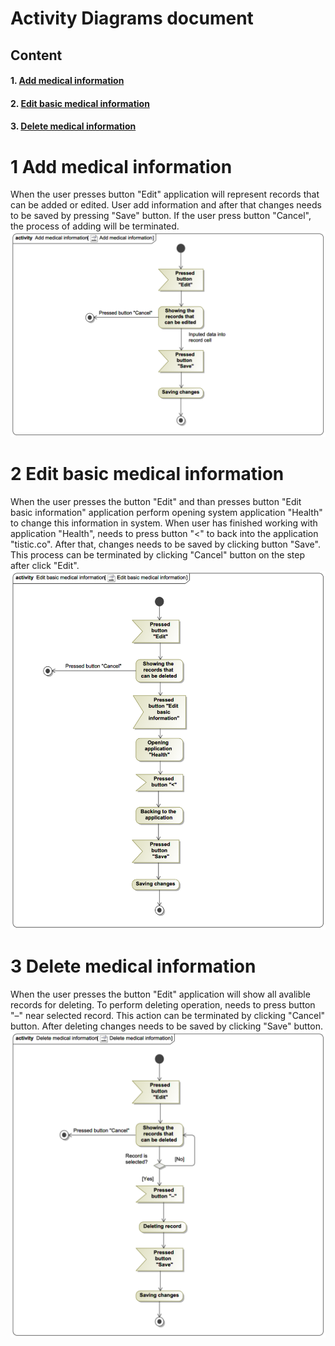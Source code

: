 # Activity Diagrams document

## Content
#### 1. [Add medical information](#1)
#### 2. [Edit basic medical information](#2)
#### 3. [Delete medical information](#3)

# 1 Add medical information <a name = "1"></a>
When the user presses button "Edit" application will represent records that can be added or edited. User add information and after that changes needs to be saved by pressing "Save" button. If the user press button "Cancel", the process of adding will be terminated.
![Add](act__Add_medical_information__Add_medical_information.png)

# 2 Edit basic medical information <a name = "2"></a>
When the user presses the button "Edit" and than presses button "Edit basic information" application perform opening system application "Health" to change this information in system. When user has finished working with application "Health", needs to press button "<" to back into the application "tistic.co". After that, changes needs to be saved by clicking button "Save". This process can be terminated by clicking "Cancel" button on the step after click "Edit".
![Edit](act__Edit_basic_medical_information__Edit_basic_medical_information.png)

# 3 Delete medical information <a name = "3"></a>
When the user presses the button "Edit" application will show all avalible records for deleting. To perform deleting operation, needs to press button "–" near selected record. This action can be terminated by clicking "Cancel" button. After deleting changes needs to be saved by clicking "Save" button.
![Delete](act__Delete_medical_information__Delete_medical_information.png)